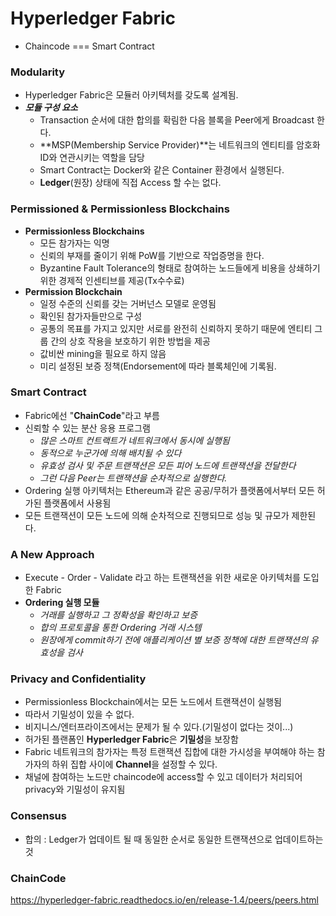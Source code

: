 # Hyperledger Fabric

- Chaincode === Smart Contract

### Modularity

- Hyperledger Fabric은 모듈러 아키텍처를 갖도록 설계됨.
- ***모듈 구성 요소***
  - Transaction 순서에 대한 합의를 확림한 다음 블록을 Peer에게 Broadcast 한다.
  - **MSP(Membership Service Provider)**는 네트워크의 엔티티를 암호화 ID와 연관시키는 역할을 담당
  - Smart Contract는 Docker와 같은 Container 환경에서 실행된다.
  - **Ledger**(원장) 상태에 직접 Access 할 수는 없다.

### Permissioned & Permissionless Blockchains

- **Permissionless Blockchains**
  - 모든 참가자는 익명
  - 신뢰의 부재를 줄이기 위해 PoW를 기반으로 작업증명을 한다.
  - Byzantine Fault Tolerance의 형태로 참여하는 노드들에게 비용을 상쇄하기 위한 경제적 인센티브를 제공(Tx수수료)
- **Permission Blockchain**
  - 일정 수준의 신뢰를 갖는 거버넌스 모델로 운영됨
  - 확인된 참가자들만으로 구성
  - 공통의 목표를 가지고 있지만 서로를 완전히 신뢰하지 못하기 때문에 엔티티 그룹 간의 상호 작용을 보호하기 위한 방법을 제공
  - 값비싼 mining을 필요로 하지 않음
  - 미리 설정된 보증 정책(Endorsement에 따라 블록체인에 기록됨.

### Smart Contract

- Fabric에선 "**ChainCode**"라고 부름
- 신뢰할 수 있는 분산 응용 프로그램
  - *많은 스마트 컨트랙트가 네트워크에서 동시에 실행됨*
  - *동적으로 누군가에 의해 배치될 수 있다*
  - *유효성 검사 및 주문 트랜잭션은 모든 피어 노드에 트랜잭션을 전달한다*
  - *그런 다음 Peer는 트랜잭션을 순차적으로 실행한다.*
- Ordering 실행 아키텍처는 Ethereum과 같은 공공/무허가 플랫폼에서부터 모든 허가된 플랫폼에서 사용됨
- 모든 트랜잭션이 모든 노드에 의해 순차적으로 진행되므로 성능 및 규모가 제한된다.

### A New Approach

- Execute - Order - Validate 라고 하는 트랜잭션을 위한 새로운 아키텍처를 도입한 Fabric
- **Ordering 실행 모듈**
  - *거래를 실행하고 그 정확성을 확인하고 보증*
  - *합의 프로토콜을 통한 Ordering 거래 시스템*
  - *원장에게 commit하기 전에 애플리케이션 별 보증 정책에 대한 트랜잭션의 유효성을 검사*

### Privacy and Confidentiality

- Permissionless Blockchain에서는 모든 노드에서 트랜잭션이 실행됨
- 따라서 기밀성이 있을 수 없다.
- 비지니스/엔터프라이즈에서는 문제가 될 수 있다.(기밀성이 없다는 것이...)
- 허가된 플랜폼인 **Hyperledger Fabric**은 **기밀성**을 보장함
- Fabric 네트워크의 참가자는 특정 트랜잭션 집합에 대한 가시성을 부여해야 하는 참가자의 하위 집합 사이에 **Channel**을 설정할 수 있다.
- 채널에 참여하는 노드만 chaincode에 access할 수 있고 데이터가 처리되어 privacy와 기밀성이 유지됨

### Consensus

- 합의 : Ledger가 업데이트 될 때 동일한 순서로 동일한 트랜잭션으로 업데이트하는 것

### ChainCode









https://hyperledger-fabric.readthedocs.io/en/release-1.4/peers/peers.html